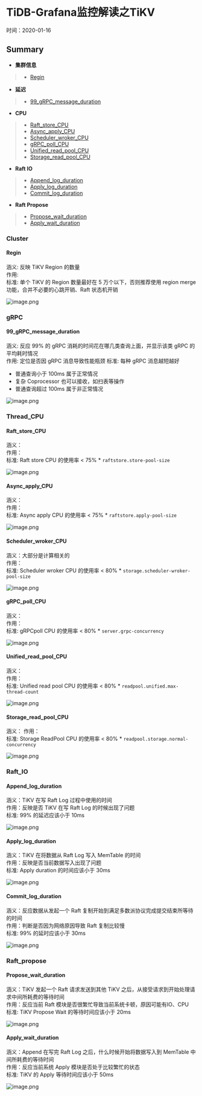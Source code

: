 # TiDB-Grafana监控解读之TiKV
时间：2020-01-16


## Summary

 - **集群信息**
>  - [Regin](#Regin)  
 - **延迟**
>  - [99_gRPC_message_duration](#99_gRPC_message_duration)  
 - **CPU**
>  - [Raft_store_CPU](#Raft_store_CPU)  
>  - [Async_apply_CPU](#Async_apply_CPU)  
>  - [Scheduler_wroker_CPU](#Scheduler_wroker_CPU)  
>  - [gRPC_poll_CPU](#gRPC_poll_CPU)  
>  - [Unified_read_pool_CPU](#Unified_read_pool_CPU)  
>  - [Storage_read_pool_CPU](#Storage_read_pool_CPU)  
 - **Raft IO**
>  - [Append_log_duration](#Append_log_duration)  
>  - [Apply_log_duration](#Apply_log_duration)  
>  - [Commit_log_duration](#Commit_log_duration)   
 - **Raft Propose**
>  - [Propose_wait_duration](#Propose_wait_duration)  
>  - [Apply_wait_duration](#Apply_wait_duration)  


### Cluster

#### Regin
涵义: 反映 TiKV Region 的数量      
作用:   
标准: 单个 TiKV 的 Region 数量最好在 5 万个以下，否则推荐使用 region merge 功能，合并不必要的心跳开销、Raft 状态机开销         

![image.png](./tidb-overview-pic/regions.png)

### gRPC


#### 99_gRPC_message_duration

涵义: 反应 99% 的 gRPC 消耗的时间花在哪几类查询上面，并显示该类 gRPC 的平均耗时情况       
作用: 定位是否因 gRPC 消息导致性能瓶颈
标准: 每种 gRPC 消息越短越好  
  - 普通查询小于 100ms 属于正常情况  
  - 复杂 Coprocessor 也可以接收，如扫表等操作  
  - 普通查询超过 100ms 属于非正常情况          

![image.png](./tidb-overview-pic/grpc_message_duration.png)


### Thread_CPU

#### Raft_store_CPU  

涵义：  
作用：  
标准:  Raft store CPU 的使用率 < 75% * `raftstore.store-pool-size`     

![image.png](./tidb-overview-pic/Raft_store_CPU.png)


#### Async_apply_CPU  

涵义：  
作用：  
标准: Async apply CPU 的使用率 < 75% * `raftstore.apply-pool-size`     

![image.png](./tidb-overview-pic/async_apply_CPU.png)


#### Scheduler_wroker_CPU  
 
涵义：大部分是计算相关的  
作用：  
标准:  Scheduler wroker CPU 的使用率 < 80% * `storage.scheduler-wroker-pool-size`     

![image.png](./tidb-overview-pic/Scheduler_wroker_CPU.png)


#### gRPC_poll_CPU  
 
涵义：  
作用：  
标准:  gRPCpoll CPU 的使用率 < 80% * `server.grpc-concurrency`     

![image.png](./tidb-overview-pic/grpc_poll_CPU.png)


#### Unified_read_pool_CPU  

涵义：  
作用：  
标准:  Unified read pool CPU 的使用率 < 80% * `readpool.unified.max-thread-count`     

![image.png](./tidb-overview-pic/Raft_store_CPU.png)


#### Storage_read_pool_CPU  

涵义： 
作用：  
标准: Storage ReadPool CPU 的使用率 < 80% * `readpool.storage.normal-concurrency`      
 
![image.png](./tidb-overview-pic/storage_readpool_CPU.png)

### Raft_IO

#### Append_log_duration  

涵义：TiKV 在写 Raft Log 过程中使用的时间  
作用：反映是否 TiKV 在写 Raft Log 的时候出现了问题     
标准: 99% 的延迟应该小于 10ms      

![image.png](./tidb-overview-pic/append_log_duration.png)  


#### Apply_log_duration  

涵义：TiKV 在将数据从 Raft Log 写入 MemTable 的时间    
作用：反映是否当前数据写入出现了问题    
标准: Apply duration 的时间应该小于 30ms       

![image.png](./tidb-overview-pic/apply_log_duration.png)  


#### Commit_log_duration  

涵义：反应数据从发起一个 Raft 复制开始到满足多数派协议完成提交结束所等待的时间   
作用：判断是否因为网络原因导致 Raft 复制比较慢   
标准: 99% 的延时应该小于 30ms      

![image.png](./tidb-overview-pic/commit_log_duration.png)




### Raft_propose


#### Propose_wait_duration  

涵义：TiKV 发起一个 Raft 请求发送到其他 TiKV 之后，从接受请求到开始处理请求中间所耗费的等待时间    
作用：反应当前 Raft 模块是否很繁忙导致当前系统卡顿，原因可能有IO、CPU   
标准: TiKV Propose Wait 的等待时间应该小于 20ms      

![image.png](./tidb-overview-pic/propose_wait_duration.png)


#### Apply_wait_duration  

涵义：Append 在写完 Raft Log 之后，什么时候开始将数据写入到 MemTable 中间所耗费的等待时间   
作用：反应当前系统 Apply 模块是否处于比较繁忙的状态  
标准: TiKV 的 Apply 等待时间应该小于 50ms      

![image.png](./tidb-overview-pic/apply_wait_duration.png)



